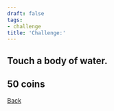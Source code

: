 ```yaml
---
draft: false
tags:
- challenge
title: 'Challenge:'
---
```

## Touch a body of water.
## 50 coins
[Back](/jetlag) 
